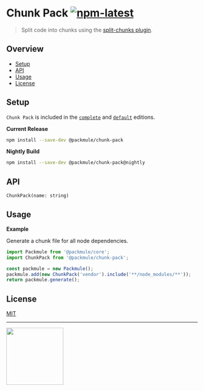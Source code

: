 # Chunk Pack [![npm-latest]][npm]

> Split code into chunks using the [split-chunks plugin](https://webpack.js.org/plugins/split-chunks-plugin/).

## Overview

-   [Setup](#setup)
-   [API](#api)
-   [Usage](#usage)
-   [License](#license)

## Setup

`Chunk Pack` is included in the [`complete`][edition-complete] and [`default`][edition-default] editions.

**Current Release**

```bash
npm install --save-dev @packmule/chunk-pack
```

**Nightly Build**

```bash
npm install --save-dev @packmule/chunk-pack@nightly
```

## API

`ChunkPack(name: string)`

## Usage

**Example**

Generate a chunk file for all node dependencies.

```typescript
import Packmule from '@packmule/core';
import ChunkPack from '@packmule/chunk-pack';

const packmule = new Packmule();
packmule.add(new ChunkPack('vendor').include('**/node_modules/**'));
return packmule.generate();
```

## License

[MIT](https://choosealicense.com/licenses/mit/)

---

[<img src="https://www.pixelart.at/fileadmin/images/logo-new/logo.svg" width="150">](https://www.pixelart.at/)

[packmule-hints]: https://www.npmjs.com/package/@packmule/core#hints
[packmule-api]: https://www.npmjs.com/package/@packmule/core#api
[npm]: https://www.npmjs.com/package/@packmule/chunk-pack
[npm-latest]: https://img.shields.io/npm/v/@packmule/chunk-pack/latest?color=%230AC2FF&label=release&style=for-the-badge
[edition-default]: https://www.npmjs.com/package/@packmule/default
[edition-complete]: https://www.npmjs.com/package/@packmule/complete
